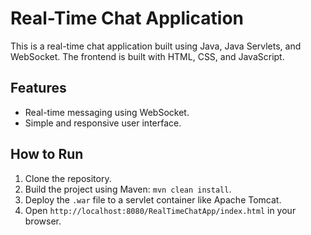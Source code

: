 # Real-Time Chat Application

This is a real-time chat application built using Java, Java Servlets, and WebSocket. The frontend is built with HTML, CSS, and JavaScript.

## Features
- Real-time messaging using WebSocket.
- Simple and responsive user interface.

## How to Run
1. Clone the repository.
2. Build the project using Maven: `mvn clean install`.
3. Deploy the `.war` file to a servlet container like Apache Tomcat.
4. Open `http://localhost:8080/RealTimeChatApp/index.html` in your browser.
